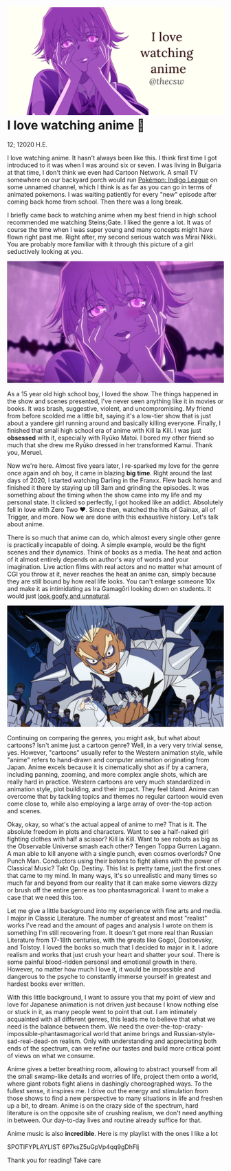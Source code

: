 ![preview](./preview.png)
I love watching anime 🎻
=======================

12; 12020 H.E.

I love watching anime. It hasn\'t always been like this. I think first
time I got introduced to it was when I was around six or seven. I was
living in Bulgaria at that time, I don\'t think we even had Cartoon
Network. A small TV somewhere on our backyard porch would run [Pokémon:
Indigo League](https://en.wikipedia.org/wiki/Pokémon:_Indigo_League) on
some unnamed channel, which I think is as far as you can go in terms of
animated pokemons. I was waiting patiently for every \"new\" episode
after coming back home from school. Then there was a long break.

I briefly came back to watching anime when my best friend in high school
recommended me watching Steins;Gate. I liked the genre a lot. It was of
course the time when I was super young and many concepts might have
flown right past me. Right after, my second serious watch was Mirai
Nikki. You are probably more familiar with it through this picture of a
girl seductively looking at you.

![Yuno Gasai\'s yandere expression](yuno.png)

As a 15 year old high school boy, I loved the show. The things happened
in the show and scenes presented, I\'ve never seen anything like it in
movies or books. It was brash, suggestive, violent, and uncompromising.
My friend from before scolded me a little bit, saying it\'s a low-tier
show that is just about a yandere girl running around and basically
killing everyone. Finally, I finished that small high school era of
anime with Kill la Kill. I was just **obsessed** with it, especially
with Ryūko Matoi. I bored my other friend so much that she drew me Ryūko
dressed in her transformed Kamui. Thank you, Meruel.

Now we\'re here. Almost five years later, I re-sparked my love for the
genre once again and oh boy, it came in blazing **big time**. Right
around the last days of 2020, I started watching Darling in the Franxx.
Flew back home and finished it there by staying up till 3am and grinding
the episodes. It was something about the timing when the show came into
my life and my personal state. It clicked so perfectly, I got hooked
like an addict. Absolutely fell in love with Zero Two ❤️. Since then,
watched the hits of Gainax, all of Trigger, and more. Now we are done
with this exhaustive history. Let\'s talk about anime.

There is so much that anime can do, which almost every single other
genre is practically incapable of doing. A simple example, would be the
fight scenes and their dynamics. Think of books as a media. The heat and
action of it almost entirely depends on author\'s way of words and your
imagination. Live action films with real actors and no matter what
amount of CGI you throw at it, never reaches the heat an anime can,
simply because they are still bound by how real life looks. You can\'t
enlarge someone 10x and make it as intimidating as Ira Gamagōri looking
down on students. It would just [look goofy and
unnatural](https://en.wikipedia.org/wiki/Uncanny_valley).

![This is the 40th second of the first episode](gamagori.png)

Continuing on comparing the genres, you might ask, but what about
cartoons? Isn\'t anime just a cartoon genre? Well, in a very very
trivial sense, yes. However, \"cartoons\" usually refer to the Western
animation style, while \"anime\" refers to hand-drawn and computer
animation originating from Japan. Anime excels because it is
cinematically shot as if by a camera, including panning, zooming, and
more complex angle shots, which are really hard in practice. Western
cartoons are very much standardized in animation style, plot building,
and their impact. They feel bland. Anime can overcome that by tackling
topics and themes no regular cartoon would even come close to, while
also employing a large array of over-the-top action and scenes.

Okay, okay, so what\'s the actual appeal of anime to me? That is it. The
absolute freedom in plots and characters. Want to see a half-naked girl
fighting clothes with half a scissor? Kill la Kill. Want to see robots
as big as the Observable Universe smash each other? Tengen Toppa Gurren
Lagann. A man able to kill anyone with a single punch, even cosmos
overlords? One Punch Man. Conductors using their batons to fight aliens
with the power of Classical Music? Takt Op. Destiny. This list is pretty
tame, just the first ones that came to my mind. In many ways, it\'s so
unrealistic and many times so much far and beyond from our reality that
it can make some viewers dizzy or brush off the entire genre as too
phantasmagorical. I want to make a case that we need this too.

Let me give a little background into my experience with fine arts and
media. I major in Classic Literature. The number of greatest and most
\"realist\" works I\'ve read and the amount of pages and analysis I
wrote on them is something I\'m still recovering from. It doesn\'t get
more real than Russian Literature from 17-18th centuries, with the
greats like Gogol, Dostoevsky, and Tolstoy. I loved the books so much
that I decided to major in it. I adore realism and works that just crush
your heart and shatter your soul. There is some painful blood-ridden
personal and emotional growth in there. However, no matter how much I
love it, it would be impossible and dangerous to the psyche to
constantly immerse yourself in greatest and hardest books ever written.

With this little background, I want to assure you that my point of view
and love for Japanese animation is not driven just because I know
nothing else or stuck in it, as many people went to point that out. I am
intimately acquainted with all different genres, this leads me to
believe that what we need is the balance between them. We need the
over-the-top-crazy-impossible-phantasmagorical world that anime brings
and Russian-style-sad-real-dead-on realism. Only with understanding and
appreciating both ends of the spectrum, can we refine our tastes and
build more critical point of views on what we consume.

Anime gives a better breathing room, allowing to abstract yourself from
all the small swamp-like details and worries of life, project them onto
a world, where giant robots fight aliens in dashingly choreographed
ways. To the fullest sense, it inspires me. I drive out the energy and
stimulation from those shows to find a new perspective to many
situations in life and freshen up a bit, to dream. Anime is on the crazy
side of the spectrum, hard literature is on the opposite site of
crushing realism, we don\'t need anything in between. Our day-to-day
lives and routine already suffice for that.

Anime music is also **incredible**. Here is my playlist with the ones I
like a lot

SPOTIFYPLAYLIST 6P7ksZ5uGpVp4qq9gDhFlj

Thank you for reading! Take care
